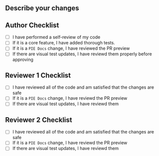 ## Describe your changes
<!-- feel free to list changeset entries or commit messages -->

## Author Checklist
- [ ] I have performed a self-review of my code
- [ ] If it is a core feature, I have added thorough tests.
- [ ] If it is a `PIE Docs` change, I have reviewed the PR preview
- [ ] If there are visual test updates, I have reviewd them properly before approving

## Reviewer 1 Checklist
- [ ] I have reviewed all of the code and am satisfied that the changes are safe
- [ ] If it is a `PIE Docs` change, I have reviewd the PR preview
- [ ] If there are visual test updates, I have reviewd them

## Reviewer 2 Checklist
- [ ] I have reviewed all of the code and am satisfied that the changes are safe
- [ ] If it is a `PIE Docs` change, I have reviewd the PR preview
- [ ] If there are visual test updates, I have reviewd them
